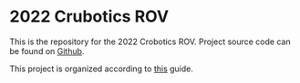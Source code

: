 # 2022 Crubotics ROV

This is the repository for the 2022 Crobotics ROV. Project source code can be found on [Github](https://github.com/Crubotics/robotics).

This project is organized according to [this](https://docs.python-guide.org/writing/structure/) guide.